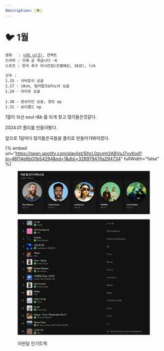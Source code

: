 ```yaml
---
description: 🦜🐕🦕
---
```


# 🐦 1월

<pre><code>영화   : <a data-footnote-ref href="#user-content-fn-1">너와 나(3)</a>, 컨택트
드라마 : 이제 곧 죽습니다 ~6  
스포츠 : 한국 축구 아시안컵(조별예선, 16강), lck
</code></pre>

```
신곡 :
1.15 - 사비토이 싱글
1.17 - 10cm, 릴러말즈&미노이 싱글
1.24 - 아이유 싱글

1.30 - 원슈타인 싱글, 창모 ep
1.31 - 보이콜드 ep 
```

1월이 되선 soul r\&b 를 되게 찾고 많이들은것같다.



2024.01  플리를 만들어봤다.

앞으로 1달마다 많이들은곡들을 플리로 만들어갸봐야겠다.

{% embed url="https://open.spotify.com/playlist/5lhrL0zcmh2ABVsJ7vyKod?si=46f14e6b00b54294&nd=1&dlsi=328979476a294734" fullWidth="false" %}

<figure><img src="../../.gitbook/assets/image (30).png" alt=""><figcaption></figcaption></figure>

<figure><img src="../../.gitbook/assets/image (31).png" alt=""><figcaption><p>이번달 인기트랙</p></figcaption></figure>



[^1]: [https://tim-v2.netlify.app/detail/%EB%84%88%EC%99%80%20%EB%82%98](https://tim-v2.netlify.app/detail/%EB%84%88%EC%99%80%20%EB%82%98)
